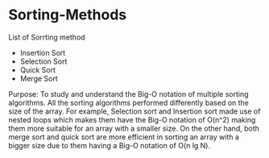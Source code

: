 # Sorting-Methods
List of Sorrting method
  - Insertion Sort
  - Selection Sort
  - Quick Sort
  - Merge Sort

Purpose:
  To study and understand the Big-O notation of multiple sorting algorithms.
  All the sorting algorithms performed differently based on the size of the array. 
  For example, Selection sort and Insertion sort made use of nested loops which makes
  them have the Big-O notation of O(n^2) making them more suitable for an array with a 
  smaller size. On the other hand, both merge sort and quick sort are more efficient in
  sorting an array with a bigger size due to them having a Big-O notation of O(n lg N).
  
